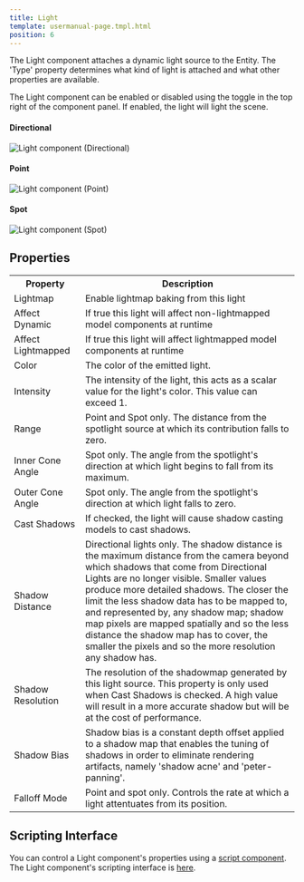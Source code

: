 ```yaml
---
title: Light
template: usermanual-page.tmpl.html
position: 6
---
```


The Light component attaches a dynamic light source to the Entity. The 'Type' property determines what kind of light is attached and what other properties are available.

The Light component can be enabled or disabled using the toggle in the top right of the component panel. If enabled, the light will light the scene.

#### Directional
![Light component (Directional)][1]
#### Point
![Light component (Point)][2]
#### Spot
![Light component (Spot)][3]

## Properties

<table class="table table-striped">
    <tr><th>Property</th><th style="width: 75%;">Description</th></tr>
    <tr><td>Lightmap</td><td>Enable lightmap baking from this light</td></tr>
    <tr><td>Affect Dynamic</td><td>If true this light will affect non-lightmapped model components at runtime</td></tr>
    <tr><td>Affect Lightmapped</td><td>If true this light will affect lightmapped model components at runtime</td></tr>
    <tr><td>Color</td><td>The color of the emitted light.</td></tr>
    <tr><td>Intensity</td><td>The intensity of the light, this acts as a scalar value for the light's color. This value can exceed 1.</td></tr>
    <tr><td>Range</td><td>Point and Spot only. The distance from the spotlight source at which its contribution falls to zero.</td></tr>
    <tr><td>Inner Cone Angle</td><td>Spot only. The angle from the spotlight's direction at which light begins to fall from its maximum.</td></tr>
    <tr><td>Outer Cone Angle</td><td>Spot only. The angle from the spotlight's direction at which light falls to zero.</td></tr>
    <tr><td>Cast Shadows</td><td>If checked, the light will cause shadow casting models to cast shadows.</td></tr>
    <tr><td>Shadow Distance</td><td>Directional lights only. The shadow distance is the maximum distance from the camera beyond which shadows that come from Directional Lights are no longer visible. Smaller values produce more detailed shadows. The closer the limit the less shadow data has to be mapped to, and represented by, any shadow map; shadow map pixels are mapped spatially and so the less distance the shadow map has to cover, the smaller the pixels and so the more resolution any shadow has.</td></tr>
    <tr><td>Shadow Resolution</td><td>The resolution of the shadowmap generated by this light source. This property is only used when Cast Shadows is checked. A high value will result in a more accurate shadow but will be at the cost of performance.</td></tr>
    <tr><td>Shadow Bias</td><td>Shadow bias is a constant depth offset applied to a shadow map that enables the tuning of shadows in order to eliminate rendering artifacts, namely 'shadow acne' and 'peter-panning'.</td></tr>
    <tr><td>Falloff Mode</td><td>Point and spot only. Controls the rate at which a light attentuates from its position.</td></tr>
</table>

## Scripting Interface

You can control a Light component's properties using a [script component][4]. The Light component's scripting interface is [here][5].

[1]: /images/user-manual/scenes/components/component-light-directional.jpg
[2]: /images/user-manual/scenes/components/component-light-point.jpg
[3]: /images/user-manual/scenes/components/component-light-spot.jpg
[4]: /user-manual/packs/components/script
[5]: /engine/api/stable/symbols/pc.LightComponent.html

